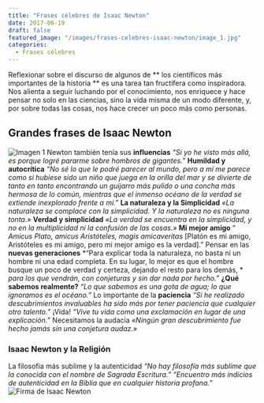 ```yaml
---
title: "Frases célebres de Isaac Newton"
date: 2017-06-19
draft: false
featured_image: "/images/frases-celebres-isaac-newton/image_1.jpg"
categories:
  - Frases célebres
---
```


Reflexionar sobre el discurso de algunos de
** los científicos más importantes de la historia **
es una tarea tan fructífera como inspiradora. Nos alienta a seguir luchando por el conocimiento, nos enriquece y hace pensar no solo en las ciencias, sino la vida misma de un modo diferente, y, por sobre todas las cosas, nos hace crecer un poco más como personas.
## Grandes frases de Isaac Newton
![Imagen 1](/images/frases-celebres-isaac-newton/image_1.jpg)
Newton también tenía sus 
**influencias**
*“Si yo he visto más allá, es porque logré pararme sobre hombros de gigantes.”*
**Humildad y autocrítica**
*“No sé lo que le podré parecer al mundo, pero a mí me parece como si hubiese sido un niño que juega en la orilla del mar y se divierte de tanto en tanto encontrando un guijarro más pulido o una concha más hermosa de lo común, mientras que el inmenso océano de la verdad se extiende inexplorado frente a mí.”*
**La naturaleza y la Simplicidad**
*«La naturaleza se complace con la simplicidad. Y la naturaleza no es ninguna tonta.»*
**Verdad y simplicidad**
*«La verdad se encuentra en la simplicidad, y no en la multiplicidad ni la confusión de las cosas.»*
**Mi mejor amigo**
“
*Amicus Plato, amicus Aristóteles, magis amicaveritas*
 [Platón es mi amigo, Aristóteles es mi amigo, pero mi mejor amigo es la verdad].”
Pensar en las 
**nuevas generaciones**
*“Para explicar toda la naturaleza, no basta ni un hombre ni una edad completa. En su lugar, lo mejor es que el hombre busque un poco de verdad y certeza, dejando el resto para los demás, *
*para los que vendrán, con conjeturas y sin dar nada por hecho.”*
**¿Qué sabemos realmente?**
*“Lo que sabemos es una gota de agua; lo que ignoramos es el océano.”*
Lo importante de la 
**paciencia**
*“Si he realizado descubrimientos invaluables ha sido más por tener paciencia que cualquier otro talento.”*
¡Vida!
*“Vive tu vida como una exclamación en lugar de una explicación.”*
Necesitamos la audacia
*«Ningún gran descubrimiento fue hecho jamás sin una conjetura audaz.»*
### Isaac Newton y la Religión
La filosofía más sublime y la autenticidad
*“No hay filosofía más sublime que la conocida con el nombre de Sagrada Escritura.”*
*“Encuentro más indicios de autenticidad en la Biblia que en cualquier historia profana.”*
![Firma de Isaac Newton](/images/frases-celebres-isaac-newton/image_2.png)